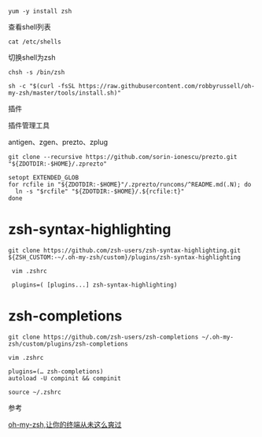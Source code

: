 ```shell
yum -y install zsh
```

查看shell列表

```shell
cat /etc/shells 
```

切换shell为zsh

```shell
chsh -s /bin/zsh
```

```
sh -c "$(curl -fsSL https://raw.githubusercontent.com/robbyrussell/oh-my-zsh/master/tools/install.sh)"
```

插件

插件管理工具

antigen、zgen、prezto、zplug

```shell
git clone --recursive https://github.com/sorin-ionescu/prezto.git "${ZDOTDIR:-$HOME}/.zprezto"

setopt EXTENDED_GLOB
for rcfile in "${ZDOTDIR:-$HOME}"/.zprezto/runcoms/^README.md(.N); do
  ln -s "$rcfile" "${ZDOTDIR:-$HOME}/.${rcfile:t}"
done
```



# **zsh-syntax-highlighting**

```shell
git clone https://github.com/zsh-users/zsh-syntax-highlighting.git ${ZSH_CUSTOM:-~/.oh-my-zsh/custom}/plugins/zsh-syntax-highlighting
```

```
 vim .zshrc
 
 plugins=( [plugins...] zsh-syntax-highlighting)
```



# **zsh-completions**

```shell
git clone https://github.com/zsh-users/zsh-completions ~/.oh-my-zsh/custom/plugins/zsh-completions
```

```
vim .zshrc

plugins=(… zsh-completions)
autoload -U compinit && compinit
```



```
source ~/.zshrc
```

参考

[oh-my-zsh,让你的终端从未这么爽过](https://www.jianshu.com/p/d194d29e488c)

